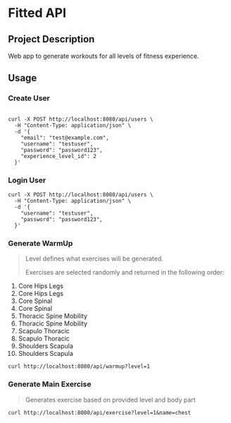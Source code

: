 # Fitted API

## Project Description

Web app to generate workouts for all levels of fitness experience.

## Usage

### Create User

``` #bash

curl -X POST http://localhost:8080/api/users \
  -H "Content-Type: application/json" \
  -d '{
    "email": "test@example.com",
    "username": "testuser",
    "password": "password123",
    "experience_level_id": 2
  }' 

```

### Login User

``` #bash
curl -X POST http://localhost:8080/api/users \
  -H "Content-Type: application/json" \
  -d '{
    "username": "testuser",
    "password": "password123",
  }' 
```

### Generate WarmUp

>Level defines what exercises will be generated.
>
>Exercises are selected randomly and returned in the following order:

1. Core Hips Legs
2. Core Hips Legs
3. Core Spinal
4. Core Spinal
5. Thoracic Spine Mobility
6. Thoracic Spine Mobility
7. Scapulo Thoracic
8. Scapulo Thoracic
9. Shoulders Scapula
10. Shoulders Scapula

``` #bash
curl http://localhost:8080/api/warmup?level=1
```

### Generate Main Exercise

>Generates exercise based on provided level and body part

``` #bash
curl http://localhost:8080/api/exercise?level=1&name=chest
```

